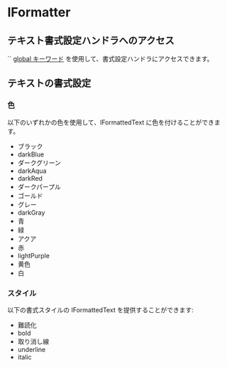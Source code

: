 # IFormatter

## テキスト書式設定ハンドラへのアクセス

`` [global キーワード](/Vanilla/Global_Functions/) を使用して、書式設定ハンドラにアクセスできます。

## テキストの書式設定

### 色

以下のいずれかの色を使用して、IFormattedText に色を付けることができます。

- ブラック
- darkBlue
- ダークグリーン
- darkAqua
- darkRed
- ダークパープル
- ゴールド
- グレー
- darkGray
- 青
- 緑
- アクア
- 赤
- lightPurple
- 黄色
- 白

### スタイル

以下の書式スタイルの IFormattedText を提供することができます:

- 難読化
- bold
- 取り消し線
- underline
- italic